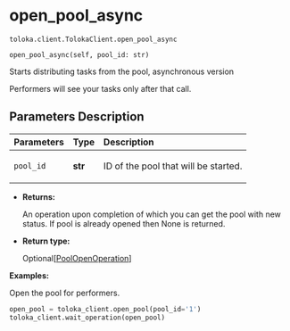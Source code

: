 # open_pool_async
`toloka.client.TolokaClient.open_pool_async`

```
open_pool_async(self, pool_id: str)
```

Starts distributing tasks from the pool, asynchronous version


Performers will see your tasks only after that call.

## Parameters Description

| Parameters | Type | Description |
| :----------| :----| :-----------|
`pool_id`|**str**|<p>ID of the pool that will be started.</p>

* **Returns:**

  An operation upon completion of which you can get the pool with new status. If pool is
already opened then None is returned.

* **Return type:**

  Optional\[[PoolOpenOperation](toloka.client.operations.PoolOpenOperation.md)\]

**Examples:**

Open the pool for performers.

```python
open_pool = toloka_client.open_pool(pool_id='1')
toloka_client.wait_operation(open_pool)
```
